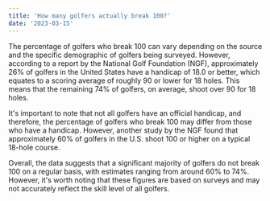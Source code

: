 ```yaml
---
title: 'How many golfers actually break 100?'
date: '2023-03-15'
---
```


The percentage of golfers who break 100 can vary depending on the source and the specific demographic of golfers being surveyed. However, according to a report by the National Golf Foundation (NGF), approximately 26% of golfers in the United States have a handicap of 18.0 or better, which equates to a scoring average of roughly 90 or lower for 18 holes. This means that the remaining 74% of golfers, on average, shoot over 90 for 18 holes.

It's important to note that not all golfers have an official handicap, and therefore, the percentage of golfers who break 100 may differ from those who have a handicap. However, another study by the NGF found that approximately 60% of golfers in the U.S. shoot 100 or higher on a typical 18-hole course.

Overall, the data suggests that a significant majority of golfers do not break 100 on a regular basis, with estimates ranging from around 60% to 74%. However, it's worth noting that these figures are based on surveys and may not accurately reflect the skill level of all golfers.